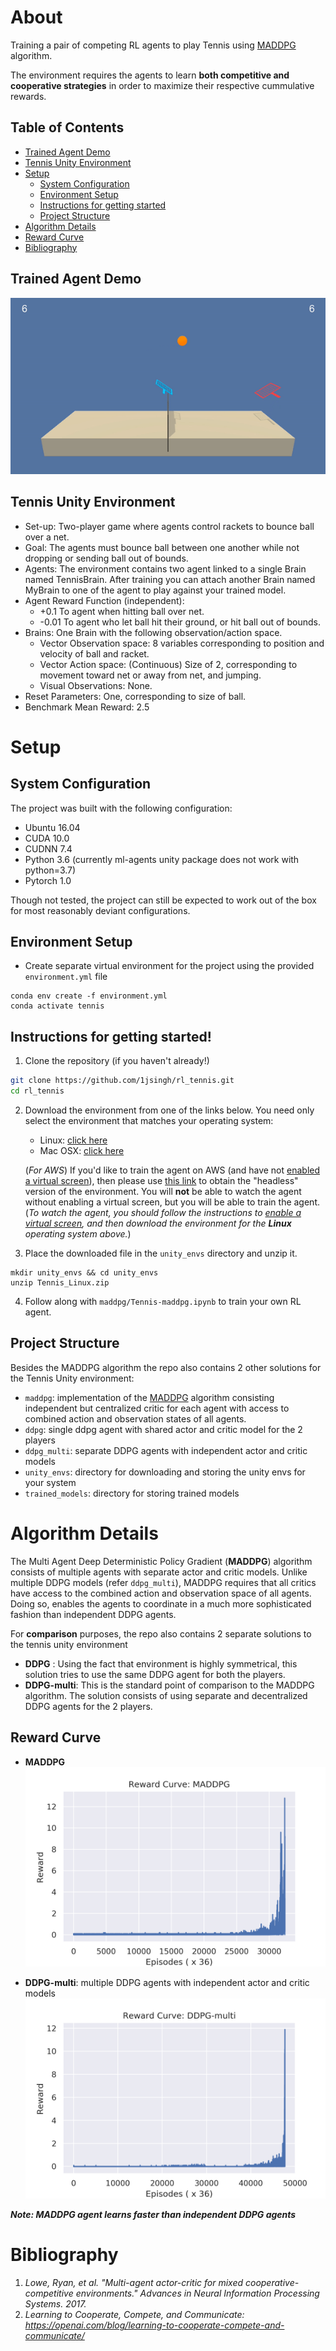 # About
Training a pair of competing RL agents to play Tennis using [MADDPG](https://arxiv.org/abs/1706.02275) algorithm. 

The environment requires the agents to learn **both competitive and cooperative strategies** in order to maximize their respective cummulative rewards.

## Table of Contents

* [Trained Agent Demo](#trained-agent-demo)
* [Tennis Unity Environment](#tennis-unity-environment)
* [Setup](#setup)
    * [System Configuration](#system-configuration)
    * [Environment Setup](#environment-setup)
    * [Instructions for getting started](#instructions-for-getting-started)
    * [Project Structure](#project-structure)
* [Algorithm Details](#algorithm-details)
* [Reward Curve](#reward-curve)
* [Bibliography](#bibliography)

## Trained Agent Demo

![trained_agent](images/trained_agent.gif)

## Tennis Unity Environment

* Set-up: Two-player game where agents control rackets to bounce ball over a
  net.
* Goal: The agents must bounce ball between one another while not dropping or
  sending ball out of bounds.
* Agents: The environment contains two agent linked to a single Brain named
  TennisBrain. After training you can attach another Brain named MyBrain to one
  of the agent to play against your trained model.
* Agent Reward Function (independent):
  * +0.1 To agent when hitting ball over net.
  * -0.01 To agent who let ball hit their ground, or hit ball out of bounds.
* Brains: One Brain with the following observation/action space.
  * Vector Observation space: 8 variables corresponding to position and velocity
    of ball and racket.
  * Vector Action space: (Continuous) Size of 2, corresponding to movement
    toward net or away from net, and jumping.
  * Visual Observations: None.
* Reset Parameters: One, corresponding to size of ball.
* Benchmark Mean Reward: 2.5


# Setup

## System Configuration
The project was built with the following configuration:

* Ubuntu 16.04
* CUDA 10.0
* CUDNN 7.4
* Python 3.6 (currently ml-agents unity package does not work with python=3.7)
* Pytorch 1.0

Though not tested, the project can still be expected to work out of the box for most reasonably deviant configurations.

## Environment Setup

* Create separate virtual environment for the project using the provided `environment.yml` file
```
conda env create -f environment.yml
conda activate tennis
```

## Instructions for getting started!

1. Clone the repository (if you haven't already!)
```bash
git clone https://github.com/1jsingh/rl_tennis.git
cd rl_tennis
```

2. Download the environment from one of the links below.  You need only select the environment that matches your operating system:

    
    - Linux: [click here](https://drive.google.com/open?id=1i-qpk2KX2ZAjGWL9PMePhG7a6oaQ8aMV)
    - Mac OSX: [click here](https://drive.google.com/open?id=1uJc9juUlC2OmMMD6extaQnC2HhuJbcXN)

    (_For AWS_) If you'd like to train the agent on AWS (and have not [enabled a virtual screen](https://github.com/Unity-Technologies/ml-agents/blob/master/docs/Training-on-Amazon-Web-Service.md)), then please use [this link](https://drive.google.com/open?id=1VAE9YsjjJzJjUKVUR_OLsfXL2KipqcV_) to obtain the "headless" version of the environment.  You will **not** be able to watch the agent without enabling a virtual screen, but you will be able to train the agent.  (_To watch the agent, you should follow the instructions to [enable a virtual screen](https://github.com/Unity-Technologies/ml-agents/blob/master/docs/Training-on-Amazon-Web-Service.md), and then download the environment for the **Linux** operating system above._)
       
3. Place the downloaded file in the `unity_envs` directory and unzip it.
  ```
  mkdir unity_envs && cd unity_envs
  unzip Tennis_Linux.zip
  ```

4. Follow along with `maddpg/Tennis-maddpg.ipynb` to train your own RL agent. 


## Project Structure

Besides the MADDPG algorithm the repo also contains 2 other solutions for the Tennis Unity environment:

* `maddpg`: implementation of the [MADDPG](https://arxiv.org/abs/1706.02275) algorithm consisting independent but centralized critic for each agent with access to combined action and observation states of all agents.
* `ddpg`: single ddpg agent with shared actor and critic model for the 2 players
* `ddpg_multi`: separate DDPG agents with independent actor and critic models
* `unity_envs`: directory for downloading and storing the unity envs for your system
* `trained_models`: directory for storing trained models

# Algorithm Details

The Multi Agent Deep Deterministic Policy Gradient (**MADDPG**) algorithm consists of multiple agents with separate actor and critic models. Unlike multiple DDPG models (refer `ddpg_multi`), MADDPG requires that all critics have access to the combined action and observation space of all agents. Doing so, enables the agents to coordinate in a much more sophisticated fashion than independent DDPG agents.

For **comparison** purposes, the repo also contains 2 separate solutions to the tennis unity environment

* **DDPG** : Using the fact that environment is highly symmetrical, this solution tries to use the same DDPG agent for both the players.
* **DDPG-multi**: This is the standard point of comparison to the MADDPG algorithm. The solution consists of using separate and decentralized DDPG agents for the 2 players.

## Reward Curve

* **MADDPG**
  <img src='images/reward_curve-maddpg.png' alt='reward_curve-maddpg'>

* **DDPG-multi**: multiple DDPG agents with independent actor and critic models
  <img src='images/reward_curve-ddpg_multi.png' alt='reward_curve-ddpg_multi'>

***Note: MADDPG agent learns faster than independent DDPG agents***

# Bibliography

1. <cite>Lowe, Ryan, et al. "Multi-agent actor-critic for mixed cooperative-competitive environments." Advances in Neural Information Processing Systems. 2017.</cite>
2. <cite>Learning to Cooperate, Compete, and Communicate: https://openai.com/blog/learning-to-cooperate-compete-and-communicate/</cite>